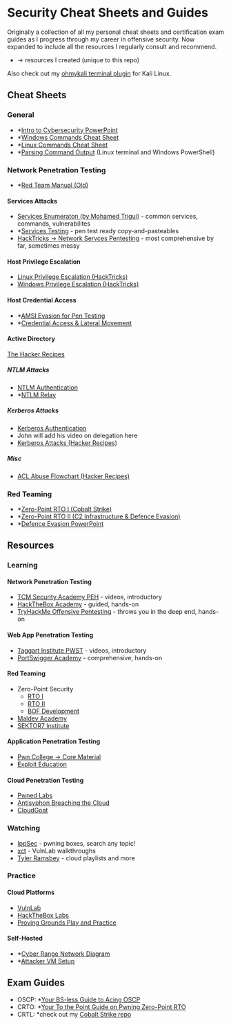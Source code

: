 # Security Cheat Sheets and Guides
Originally a collection of all my personal cheat sheets and certification exam guides as I progress through my career in offensive security.
Now expanded to include all the resources I regularly consult and recommend.  
* → resources I created (unique to this repo)

Also check out my [ohmykali terminal plugin](https://github.com/RedefiningReality/ohmykali) for Kali Linux.

## Cheat Sheets
### General
- *[Intro to Cybersecurity PowerPoint](https://docs.google.com/presentation/d/1MITxEHjWHYbJX7xSxgpbQQ88uRbacB5pDVnJqqWqobw/)
- *[Windows Commands Cheat Sheet](https://docs.google.com/document/d/1CGgADAOZQuMXAyzXVeXRNhQ_PPBYliMXCy-4RNE0UMw/)
- *[Linux Commands Cheat Sheet](https://docs.google.com/document/d/1vJxoHrjW607NJDLC1Zln1llrEIqrS6Ea3j9ihJTdblg/)
- *[Parsing Command Output](Parsing%20Command%20Output.md) (Linux terminal and Windows PowerShell)

### Network Penetration Testing
- *[Red Team Manual (Old)](https://docs.google.com/document/d/17W30A0wpB7lVTDb7SCjWs0lb9bMAjVR4B7Dp_c2rU2g/)

#### Services Attacks
- [Services Enumeraton (by Mohamed Trigui)](https://medtrigui.github.io/service-enumeration/) - common services, commands, vulnerabilites
- *[Services Testing](Services%20Testing.md) - pen test ready copy-and-pasteables
- [HackTricks → Network Servces Pentesting](https://book.hacktricks.wiki/en/index.html) - most comprehensive by far, sometimes messy
#### Host Privilege Escalation
- [Linux Privilege Escalation (HackTricks)](https://book.hacktricks.wiki/en/linux-hardening/linux-privilege-escalation-checklist.html)
- [Windows Privilege Escalation (HackTricks)](https://book.hacktricks.wiki/en/windows-hardening/checklist-windows-privilege-escalation.html)
#### Host Credential Access
- *[AMSI Evasion for Pen Testing](https://medium.com/@redefiningreality/an-investigation-of-amsi-evasion-5ccacb217e06)
- *[Credential Access & Lateral Movement](https://docs.google.com/document/d/1zD0Eo6J4YPnfUc1BKICQ-TujiD3wAbnLts4jpPcwpKo/)
#### Active Directory
[The Hacker Recipes](https://www.thehacker.recipes)
##### NTLM Attacks
- [NTLM Authentication](https://thievi.sh/blog/ntlm-fully-explained-for-security-professionals/)
- *[NTLM Relay](https://docs.google.com/document/d/17St0tqsi3cKse0eymsz-nOHw8wVAlYJ8sZg21ZDWjJ0/)
##### Kerberos Attacks
- [Kerberos Authentication](https://www.tarlogic.com/blog/how-kerberos-works/)
- John will add his video on delegation here
- [Kerberos Attacks (Hacker Recipes)](https://www.thehacker.recipes/ad/movement/kerberos/)
##### Misc
- [ACL Abuse Flowchart (Hacker Recipes)](https://www.thehacker.recipes/ad/movement/dacl/)
### Red Teaming
- *[Zero-Point RTO I (Cobalt Strike)](Red%20Team%20Operations%20(RTO)%20I.md)
- *[Zero-Point RTO II (C2 Infrastructure & Defence Evasion)](Red%20Team%20Operations%20(RTO)%20II.md)
- *[Defence Evasion PowerPoint](https://docs.google.com/presentation/d/1FATzBCzp1nPhXFKdcj9M96Pl1fUjoxNGep6sQr6c-As/)

## Resources
### Learning
#### Network Penetration Testing
- [TCM Security Academy PEH](https://academy.tcm-sec.com/p/practical-ethical-hacking-the-complete-course) - videos, introductory
- [HackTheBox Academy](https://academy.hackthebox.com/catalogue) - guided, hands-on
- [TryHackMe Offensive Pentesting](https://tryhackme.com/path/outline/pentesting) - throws you in the deep end, hands-on
#### Web App Penetration Testing
- [Taggart Institute PWST](https://taggartinstitute.org/courses/enrolled/2116543) - videos, introductory
- [PortSwigger Academy](https://portswigger.net/web-security) - comprehensive, hands-on
#### Red Teaming
- Zero-Point Security
  - [RTO I](https://www.zeropointsecurity.co.uk/course/red-team-ops)
  - [RTO II](https://training.zeropointsecurity.co.uk/courses/red-team-ops-ii)
  - [BOF Development](https://www.zeropointsecurity.co.uk/course/bof-dev)
- [Maldev Academy](https://maldevacademy.com/maldev-course)
- [SEKTOR7 Institute](https://institute.sektor7.net/consumer)
#### Application Penetration Testing
- [Pwn College → Core Material](https://pwn.college/dojos)
- [Exploit Education](https://exploit.education)
#### Cloud Penetration Testing
- [Pwned Labs](https://pwnedlabs.io)
- [Antisyphon Breaching the Cloud](https://www.antisyphontraining.com/product/breaching-the-cloud-with-beau-bullock/)
- [CloudGoat](https://github.com/RhinoSecurityLabs/cloudgoat)

### Watching
- [IppSec](https://ippsec.rocks) - pwning boxes, search any topic!
- [xct](https://www.youtube.com/@xct_de) - VulnLab walkthroughs
- [Tyler Ramsbey](https://www.youtube.com/@TylerRamsbey/playlists) - cloud playlists and more

### Practice
#### Cloud Platforms
- [VulnLab](https://www.vulnlab.com)
- [HackTheBox Labs](https://app.hackthebox.com)
- [Proving Grounds Play and Practice](https://www.offsec.com/products/proving-grounds/)
#### Self-Hosted
- *[Cyber Range Network Diagram](Cyber%20Range%20Network%20Diagram.png)
- *[Attacker VM Setup](https://github.com/CyberHawks-IIT/AttackerVMs)

## Exam Guides
- OSCP: *[Your BS-less Guide to Acing OSCP](https://medium.com/@redefiningreality/your-bs-less-guide-to-acing-oscp-4eccaf497410)
- CRTO: *[Your To the Point Guide on Pwning Zero-Point RTO](https://medium.com/@redefiningreality/your-to-the-point-guide-on-pwning-zero-point-rto-303c67b4d621)
- CRTL: *check out my [Cobalt Strike repo](https://github.com/RedefiningReality/Cobalt-Strike)
